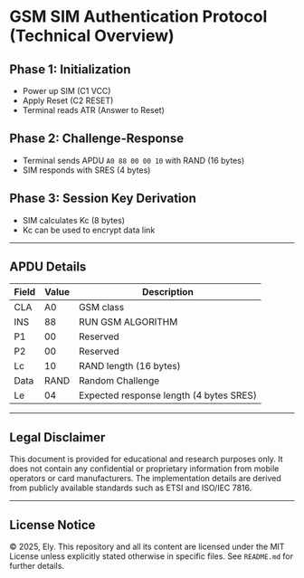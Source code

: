 # GSM SIM Authentication Protocol (Technical Overview)

## Phase 1: Initialization
- Power up SIM (C1 VCC)
- Apply Reset (C2 RESET)
- Terminal reads ATR (Answer to Reset)

## Phase 2: Challenge-Response
- Terminal sends APDU `A0 88 00 00 10` with RAND (16 bytes)
- SIM responds with SRES (4 bytes)

## Phase 3: Session Key Derivation
- SIM calculates Kc (8 bytes)
- Kc can be used to encrypt data link

---

## APDU Details

| Field | Value | Description |
|---|---|---|
| CLA | A0 | GSM class |
| INS | 88 | RUN GSM ALGORITHM |
| P1  | 00 | Reserved |
| P2  | 00 | Reserved |
| Lc  | 10 | RAND length (16 bytes) |
| Data| RAND | Random Challenge |
| Le  | 04 | Expected response length (4 bytes SRES) |

---

## Legal Disclaimer
This document is provided for educational and research purposes only. It does not contain any confidential or proprietary information from mobile operators or card manufacturers. The implementation details are derived from publicly available standards such as ETSI and ISO/IEC 7816.

---

## License Notice
© 2025, Ely. This repository and all its content are licensed under the MIT License unless explicitly stated otherwise in specific files. See `README.md` for further details.
